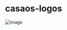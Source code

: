 # casaos-logos

![image](https://github.com/KalebSchmidlkofer/casaos-logos/assets/106989409/8e453990-4307-476a-bcbb-79f672f15631)
